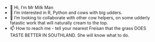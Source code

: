 - 👋 Hi, I’m Mr Milk Man
- 👀 I’m interested in R, Python and cows with big udders.
- 💞️ I’m looking to collaborate with other cow helpers, on some udderly fatastic work that will naturally cream to the top.
- 📫 How to reach me - tell your nearest Freisan that the grass DOES TASTE BETTER IN SOUTHLAND. She will know what to do.

